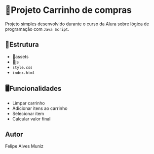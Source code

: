 # 🔮Projeto Carrinho de compras
Projeto simples desenvolvido durante o curso da Alura sobre lógica de programação com `Java Script`.

## 🔷Estrutura

 - 📂assets
 - 📂js
 - `style.css`
 - `index.html`

## 🖥️Funcionalidades

 - Limpar carrinho
 - Adicionar itens ao carrinho
 - Selecionar item
 - Calcular valor final

## Autor
Felipe Alves Muniz
